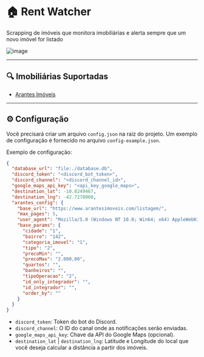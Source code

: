 # 🏠 Rent Watcher

Scrapping de imóveis que monitora imobiliárias e alerta sempre que um novo imóvel for listado

![image](https://github.com/user-attachments/assets/248ca29b-b16d-42c5-8b0e-a91b51f0e51e)


-----------------------

## 🔍 Imobiliárias Suportadas
- [Arantes Imóveis](https://arantesimoveis.com/)

-----------------------

## ⚙️ Configuração

Você precisará criar um arquivo `config.json` na raiz do projeto. Um exemplo de configuração é fornecido no arquivo `config-example.json`.

Exemplo de configuração:

```json
{
  "database_url": "file:./database.db",
  "discord_token": "<discord_bot_token>",
  "discord_channel": "<discord_channel_id>",
  "google_maps_api_key": "<api_key_google_maps>",
  "destination_lat": -10.8249467,
  "destination_lng": -42.7278008,
  "arantes_config": {
    "base_url": "https://www.arantesimoveis.com/listagem/",
    "max_pages": 5,
    "user_agent": "Mozilla/5.0 (Windows NT 10.0; Win64; x64) AppleWebKit/537.36 (KHTML, like Gecko) Chrome/58.0.3029.110 Safari/537.36",
    "base_params": {
      "cidade": "1",
      "bairro": "142",
      "categoria_imovel": "1",
      "tipo": "2",
      "precoMin": "",
      "precoMax": "2.000,00",
      "quartos": "",
      "banheiros": "",
      "tipoOperacao": "2",
      "id_only_integrador": "",
      "id_integrador": "",
      "order_by": ""
    }
  }
}
```

- `discord_token`: Token do bot do Discord.
- `discord_channel`: O ID do canal onde as notificações serão enviadas.
- `google_maps_api_key`: Chave da API do Google Maps (opcional).
- `destination_lat` | `destination_lng`: Latitude e Longitude do local que você deseja calcular a distância a partir dos imóveis.
